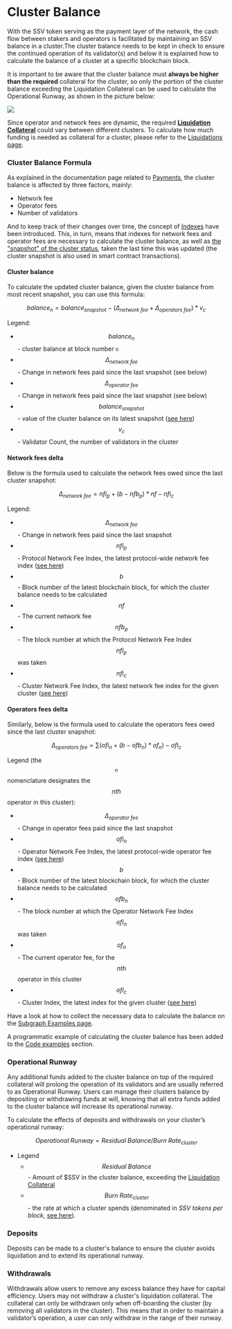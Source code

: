 # Cluster Balance

With the SSV token serving as the payment layer of the network, the cash flow between stakers and operators is facilitated by maintaining an SSV balance in a cluster.The cluster balance needs to be kept in check to ensure the continued operation of its validator(s) and below it is explained how to calculate the balance of a cluster at a specific blockchain block.

It is important to be aware that the cluster balance must **always be higher than the required** collateral for the cluster, so only the portion of the cluster balance exceeding the Liquidation Collateral can be used to calculate the Operational Runway, as shown in the picture below:

![](<../../../.gitbook/assets/0 (1).png>)

Since operator and network fees are dynamic, the required [**Liquidation Collateral**](../../protocol-overview/tokenomics/liquidations.md#liquidation-collateral) could vary between different clusters. To calculate how much funding is needed as collateral for a cluster, please refer to the [Liquidations page](../../protocol-overview/tokenomics/liquidations.md#liquidators).

### Cluster Balance Formula

As explained in the documentation page related to [Payments](../../protocol-overview/tokenomics/payments.md), the cluster balance is affected by three factors, mainly:

* Network fee
* Operator fees
* Number of validators

And to keep track of their changes over time, the concept of [Indexes](../../protocol-overview/tokenomics/payments.md#indexes) have been introduced. This, in turn, means that indexes for network fees and operator fees are necessary to calculate the cluster balance, as well as [the "snapshot" of the cluster status](../../../developers/tools/ssv-subgraph/subgraph-examples.md#cluster-snapshot), taken the last time this was updated (the cluster snapshot is also used in smart contract transactions).

#### Cluster balance

To calculate the updated cluster balance, given the cluster balance from most recent snapshot, you can use this formula:

$$
balance_n = balance_{snapshot}-(\Delta_{network\;fee}+\Delta_{operators\;fee})*v_c
$$

Legend:

* $$balance_n$$- cluster balance at block number `n`
* $$\Delta_{network\;fee}$$ - Change in network fees paid since the last snapshot (see below)
* $$\Delta_{operator\;fee}$$ - Change in network fees paid since the last snapshot (see below)
* $$balance_{snapshot}$$ - value of the cluster balance on its latest snapshot ([see here](../../../developers/tools/ssv-subgraph/subgraph-examples.md#cluster-snapshot))
* $$v_c$$ - Validator Count, the number of validators in the cluster

#### Network fees delta

Below is the formula used to calculate the network fees owed since the last cluster snapshot:

$$
\Delta_{network\;fee} = nfi_p+(b-nfb_{p})*nf-nfi_c
$$

Legend:

* $$\Delta_{network\;fee}$$ - Change in network fees paid since the last snapshot
* $$nfi_p$$ - Protocol Network Fee Index, the latest protocol-wide network fee index ([see here](../../../learn/protocol-overview/tokenomics/payments.md#indexes))
* $$b$$ - Block number of the latest blockchain block, for which the cluster balance needs to be calculated
* $$nf$$ - The current network fee
* $$nfb_{p}$$ - The block number at which the Protocol Network Fee Index $$nfi_p$$ was taken
* $$nfi_c$$ - Cluster Network Fee Index, the latest network fee index for the given cluster ([see here](../../../developers/tools/ssv-subgraph/subgraph-examples.md#cluster-snapshot))

#### Operators fees delta

Similarly, below is the formula used to calculate the operators fees owed since the last cluster snapshot:

$$
\Delta_{operators\;fee} = \sum(ofi_{n}+(b-ofb_{n})*of_{n})-ofi_c
$$

Legend (the $$_n$$ nomenclature designates the $$nth$$ operator in this cluster):

* $$\Delta_{operator\;fee}$$ - Change in operator fees paid since the last snapshot
* $$ofi_n$$ - Operator Network Fee Index, the latest protocol-wide operator fee index ([see here](../../../learn/protocol-overview/tokenomics/payments.md#indexes))
* $$b$$ - Block number of the latest blockchain block, for which the cluster balance needs to be calculated
* $$ofb_n$$ - The block number at which the Operator Network Fee Index $$ofi_n$$ was taken
* $$of_{n}$$ - The current operator fee, for the $$nth$$ operator in this cluster
* $$ofi_c$$ - Cluster Index, the latest index for the given cluster ([see here](../../../developers/tools/ssv-subgraph/subgraph-examples.md#cluster-snapshot))

Have a look at how to collect the necessary data to calculate the balance on the [Subgraph Examples page](../../../developers/tools/ssv-subgraph/subgraph-examples.md#cluster-balance-values).

A programmatic example of calculating the cluster balance has been added to the [Code examples](../../../developers/code-examples-and-snippets/cluster-balance-script.md) section.

### Operational Runway <a href="#id-4d33wiukw2ss" id="id-4d33wiukw2ss"></a>

Any additional funds added to the cluster balance on top of the required collateral will prolong the operation of its validators and are usually referred to as Operational Runway. Users can manage their clusters balance by depositing or withdrawing funds at will, knowing that all extra funds added to the cluster balance will increase its operational runway.

To calculate the effects of deposits and withdrawals on your cluster’s operational runway:

$$
Operational\;Runway =Residual\;Balance/ Burn\;Rate_{cluster}
$$

* Legend
  * $$Residual\;Balance$$ - Amount of $SSV in the cluster balance, exceeding the [Liquidation Collateral](../../protocol-overview/tokenomics/liquidations.md#liquidation-collateral)
  * $$Burn\;Rate_{cluster}$$ - the rate at which a cluster spends (denominated in _SSV tokens per block,_ [see here](../../protocol-overview/tokenomics/liquidations.md#burn-rate)).

### Deposits <a href="#id-2a5wkxdov2fm" id="id-2a5wkxdov2fm"></a>

Deposits can be made to a cluster's balance to ensure the cluster avoids liquidation and to extend its operational runway.

### Withdrawals <a href="#geljnqrbr73h" id="geljnqrbr73h"></a>

Withdrawals allow users to remove any excess balance they have for capital efficiency. Users may not withdraw a cluster's liquidation collateral. The collateral can only be withdrawn only when off-boarding the cluster (by removing all validators in the cluster). This means that in order to maintain a validator’s operation, a user can only withdraw in the range of their runway.

